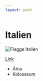 ```yaml
---
layout: post
---
```


# Italien

![Flagge Italien](https://upload.wikimedia.org/wikipedia/en/thumb/0/03/Flag_of_Italy.svg/225px-Flag_of_Italy.svg.png)

[Link](https://de.wikipedia.org/wiki/Italien)

- Ätna
- Kolosseum
